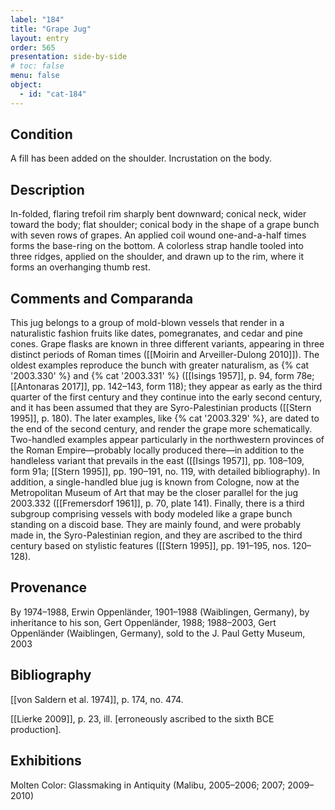 ```yaml
---
label: "184"
title: "Grape Jug"
layout: entry
order: 565
presentation: side-by-side
# toc: false
menu: false
object:
  - id: "cat-184"
---
```


## Condition

A fill has been added on the shoulder. Incrustation on the body.

## Description

In-folded, flaring trefoil rim sharply bent downward; conical neck, wider toward the body; flat shoulder; conical body in the shape of a grape bunch with seven rows of grapes. An applied coil wound one-and-a-half times forms the base-ring on the bottom. A colorless strap handle tooled into three ridges, applied on the shoulder, and drawn up to the rim, where it forms an overhanging thumb rest.

## Comments and Comparanda

This jug belongs to a group of mold-blown vessels that render in a naturalistic fashion fruits like dates, pomegranates, and cedar and pine cones. Grape flasks are known in three different variants, appearing in three distinct periods of Roman times ([[Moirin and Arveiller-Dulong 2010]]). The oldest examples reproduce the bunch with greater naturalism, as {% cat '2003.330' %} and {% cat '2003.331' %} ([[Isings 1957]], p. 94, form 78e; [[Antonaras 2017]], pp. 142–143, form 118); they appear as early as the third quarter of the first century and they continue into the early second century, and it has been assumed that they are Syro-Palestinian products ([[Stern 1995]], p. 180). The later examples, like {% cat '2003.329' %}, are dated to the end of the second century, and render the grape more schematically. Two-handled examples appear particularly in the northwestern provinces of the Roman Empire—probably locally produced there—in addition to the handleless variant that prevails in the east ([[Isings 1957]], pp. 108–109, form 91a; [[Stern 1995]], pp. 190–191, no. 119, with detailed bibliography). In addition, a single-handled blue jug is known from Cologne, now at the Metropolitan Museum of Art that may be the closer parallel for the jug 2003.332 ([[Fremersdorf 1961]], p. 70, plate 141). Finally, there is a third subgroup comprising vessels with body modeled like a grape bunch standing on a discoid base. They are mainly found, and were probably made in, the Syro-Palestinian region, and they are ascribed to the third century based on stylistic features ([[Stern 1995]], pp. 191–195, nos. 120–128).

## Provenance

By 1974–1988, Erwin Oppenländer, 1901–1988 (Waiblingen, Germany), by inheritance to his son, Gert Oppenländer, 1988; 1988–2003, Gert Oppenländer (Waiblingen, Germany), sold to the J. Paul Getty Museum, 2003

## Bibliography

[[von Saldern et al. 1974]], p. 174, no. 474.

[[Lierke 2009]], p. 23, ill. \[erroneously ascribed to the sixth BCE production\].

## Exhibitions

Molten Color: Glassmaking in Antiquity (Malibu, 2005–2006; 2007; 2009–2010)